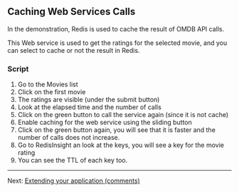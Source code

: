 
## Caching Web Services Calls

In the demonstration, Redis is used to cache the result of OMDB API calls.

This Web service is used to get the ratings for the selected movie, and you can select to cache or not the result in Redis.


### Script

1. Go to the Movies list
2. Click on the first movie
3. The ratings are visible (under the submit button)
3. Look at the elapsed time and the number of calls
4. Click on the green button to call the service again (since it is not cache)
5. Enable caching for the web service using the sliding button
6. Click on the green button again, you will see that it is faster and the number of calls does not increase.
7. Go to RedisInsight an look at the keys, you will see a key for the movie rating
8. You can see the TTL of each key too.



---
Next: [Extending your application (comments)](04-extending-your-application-comments.md)
